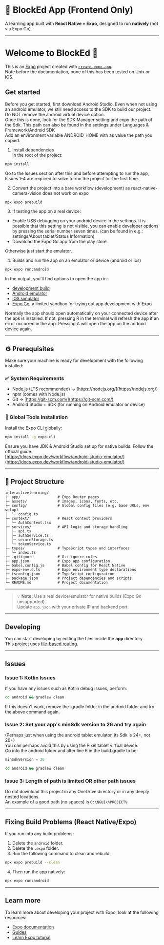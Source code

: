 # 📱 BlockEd App (Frontend Only)

A learning app built with **React Native + Expo**, designed to run **natively** (not via Expo Go).

---

# Welcome to BlockEd 👋

This is an [Expo](https://expo.dev) project created with [`create-expo-app`](https://www.npmjs.com/package/create-expo-app).  
Note before the documentation, none of this has been tested on Unix or iOS.

## Get started

Before you get started, first download Android Studio. Even when not using an android emulator, we still need access to the SDK to build our project.  
Do NOT remove the android virtual device option.  
Once this is done, look for the SDK Manager setting and copy the path of the Sdk. This path can also be found in the settings under Languages & Framework/Android SDK  
Add an environment variable ANDROID_HOME with as value the path you copied.

1. Install dependencies  
   In the root of the project:

```bash
npm install
```

Go to the Issues section after this and before attempting to run the app, Issues 1-4 are required to solve to run the project for the first time.

2. Convert the project into a bare workflow (development) as react-native-camera-vision does not work on expo

```bash
npx expo prebuild
```

3. If testing the app on a real device:

- Enable USB debugging on your android device in the settings. It is possible that this setting is not visible, you can enable developer options by pressing the serial number seven times. (can be found in e.g.: settings/About tablet/Status Information)
- Download the Expo Go app from the play store.

Otherwise just start the emulator.

4. Builds and run the app on an emulator or device (android or ios)

```bash
npx expo run:android
```

In the output, you'll find options to open the app in:

- [development build](https://docs.expo.dev/develop/development-builds/introduction/)
- [Android emulator](https://docs.expo.dev/workflow/android-studio-emulator/)
- [iOS simulator](https://docs.expo.dev/workflow/ios-simulator/)
- [Expo Go](https://expo.dev/go), a limited sandbox for trying out app development with Expo

Normally the app should open automatically on your connected device after the apk is installed. If not, pressing R in the terminal will refresh the app if an error occurred in the app. Pressing A will open the app on the android device again.

---

## ⚙️ Prerequisites

Make sure your machine is ready for development with the following installed:

### ✅ System Requirements

- Node.js (LTS recommended) → [https://nodejs.org/](https://nodejs.org/)
- npm (comes with Node.js)
- Git → [https://git-scm.com/](https://git-scm.com/)
- Android Studio + SDK (for running on Android emulator or device)

### 🔧 Global Tools Installation

Install the Expo CLI globally:

```bash
npm install -g expo-cli
```

Ensure you have JDK & Android Studio set up for native builds. Follow the official guide:  
[https://docs.expo.dev/workflow/android-studio-emulator/](https://docs.expo.dev/workflow/android-studio-emulator/)

---

## 📁 Project Structure

```
interactivelearning/
├─ app/                 # Expo Router pages
├─ assets/              # Images, icons, fonts, etc.
├─ config/              # Global config files (e.g. base URLs, env setup)
│  └─ config.ts
├─ context/             # React context providers
│  └─ AuthContext.tsx
├─ services/            # API logic and storage handling
│  ├─ api.ts
│  ├─ authService.ts
│  ├─ secureStorage.ts
│  └─ tokenService.ts
├─ types/               # TypeScript types and interfaces
│  └─ index.ts
├─ .gitignore           # Git ignore rules
├─ app.json             # Expo app configuration
├─ babel.config.js      # Babel config for React Native
├─ expo-env.d.ts        # Expo environment type declarations
├─ tsconfig.json        # TypeScript configuration
├─ package.json         # Project dependencies and scripts
└─ README.md            # Project documentation
```

---

> 💡 **Note:** Use a real device/emulator for native builds (Expo Go unsupported).  
> Update `app.json` with your private IP and backend port.

---

## Developing

You can start developing by editing the files inside the **app** directory.  
This project uses [file-based routing](https://docs.expo.dev/router/introduction).

---

## Issues

### Issue 1: Kotlin Issues

If you have any issues such as Kotlin debug issues, perform:

```bash
cd android && gradlew clean
```

If this doesn't work, remove the .gradle folder in the android folder and try the above command again.

### Issue 2: Set your app's minSdk version to 26 and try again

(Perhaps just when using the android tablet emulator, its Sdk is 24+, not 26+)  
You can perhaps avoid this by using the Pixel tablet virtual device.  
Go into the android folder and alter line 6 in the build.gradle to be:

```gradle
minSdkVersion = 26
```

```bash
cd android && gradlew clean
```

### Issue 3: Length of path is limited OR other path issues

Do not download this project in any OneDrive directory or in any deeply nested locations.  
An example of a good path (no spaces) is `C:\NGUI\%PROJECT%`

---

## Fixing Build Problems (React Native/Expo)

If you run into any build problems:

1. Delete the `android` folder.
2. Delete the `.expo` folder.
3. Run the following command to clean and rebuild:

```bash
npx expo prebuild --clean
```

4. Then run the app natively:

```bash
npx expo run:android
```

---

## Learn more

To learn more about developing your project with Expo, look at the following resources:

- [Expo documentation](https://docs.expo.dev/)
- [Guides](https://docs.expo.dev/guides)
- [Learn Expo tutorial](https://docs.expo.dev/tutorial/introduction/)
